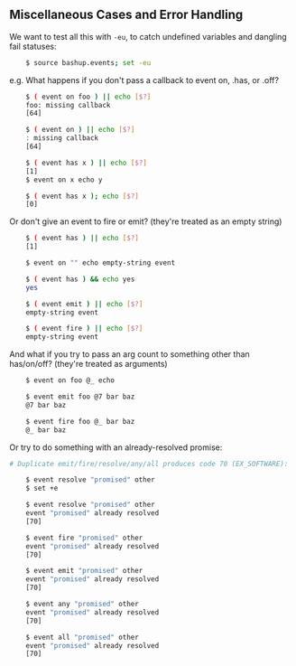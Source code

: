 ## Miscellaneous Cases and Error Handling

We want to test all this with `-eu`, to catch undefined variables and dangling fail statuses:

````sh
    $ source bashup.events; set -eu
````

e.g. What happens if you don't pass a callback to event on, .has, or .off?

````sh
    $ ( event on foo ) || echo [$?]
    foo: missing callback
    [64]

    $ ( event on ) || echo [$?]
    : missing callback
    [64]

    $ ( event has x ) || echo [$?]
    [1]
    $ event on x echo y

    $ ( event has x ); echo [$?]
    [0]

````

Or don't give an event to fire or emit?  (they're treated as an empty string)

````sh
    $ ( event has ) || echo [$?]
    [1]

    $ event on "" echo empty-string event

    $ ( event has ) && echo yes
    yes

    $ ( event emit ) || echo [$?]
    empty-string event

    $ ( event fire ) || echo [$?]
    empty-string event

````

And what if you try to pass an arg count to something other than has/on/off? (they're treated as arguments)

````sh
    $ event on foo @_ echo

    $ event emit foo @7 bar baz
    @7 bar baz

    $ event fire foo @_ bar baz
    @_ bar baz
````
Or try to do something with an already-resolved promise:

````sh
# Duplicate emit/fire/resolve/any/all produces code 70 (EX_SOFTWARE):

    $ event resolve "promised" other
    $ set +e

    $ event resolve "promised" other
    event "promised" already resolved
    [70]

    $ event fire "promised" other
    event "promised" already resolved
    [70]

    $ event emit "promised" other
    event "promised" already resolved
    [70]

    $ event any "promised" other
    event "promised" already resolved
    [70]

    $ event all "promised" other
    event "promised" already resolved
    [70]
````